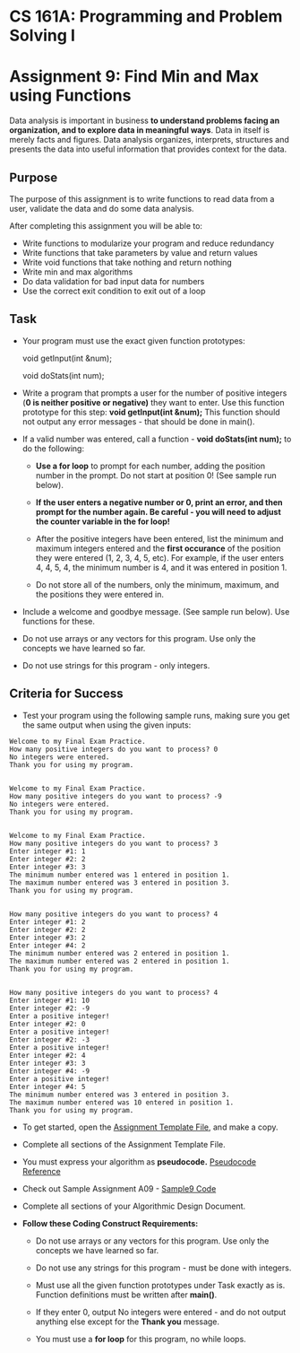 # **CS 161A: Programming and Problem Solving I**

# Assignment 9: Find Min and Max using Functions


Data analysis is important in business **to understand problems facing an organization, and to explore data in meaningful ways**. Data in itself is merely facts and figures. Data analysis organizes, interprets, structures and presents the data into useful information that provides context for the data. 

## Purpose

The purpose of this assignment is to write functions to read data from a user, validate the data and do some data analysis.

After completing this assignment you will be able to:

* Write functions to modularize your program and reduce redundancy  
* Write functions that take parameters by value and return values  
* Write void functions that take nothing and return nothing  
* Write min and max algorithms  
* Do data validation for bad input data for numbers  
* Use the correct exit condition to exit out of a loop


## Task


* Your program must use the exact given function prototypes:

  void getInput(int \&num);

  void doStats(int num);

* Write a program that prompts a user for the number of positive integers (**0 is neither positive or negative)** they want to enter. Use this function prototype for this step: **void getInput(int \&num);** This function should not output any error messages \- that should be done in main().

* If a valid number was entered, call a function \- **void doStats(int num);** to do the following:

  * **Use a for loop** to prompt for each number, adding the position number in the prompt. Do not start at position 0\! (See sample run below).

  * **If the user enters a negative number or 0, print an error, and then prompt for the number again. Be careful \- you will need to adjust the counter variable in the for loop\!**

  * After the positive integers have been entered, list the minimum and maximum integers entered and the **first occurance** of the position they were entered (1, 2, 3, 4, 5, etc).  For example, if the user enters 4, 4, 5, 4, the minimum number is 4, and it was entered in position 1\.

  * Do not store all of the numbers, only the minimum, maximum, and the positions they were entered in.

* Include a welcome and goodbye message. (See sample run below). Use functions for these.

* Do not use arrays or any vectors for this program. Use only the concepts we have learned so far.

* Do not use strings for this program \- only integers.

## Criteria for Success

* Test your program using the following sample runs, making sure you get the same output when using the given inputs:


```
Welcome to my Final Exam Practice.
How many positive integers do you want to process? 0
No integers were entered.
Thank you for using my program.


Welcome to my Final Exam Practice.
How many positive integers do you want to process? -9
No integers were entered.
Thank you for using my program.


Welcome to my Final Exam Practice.
How many positive integers do you want to process? 3
Enter integer #1: 1
Enter integer #2: 2
Enter integer #3: 3
The minimum number entered was 1 entered in position 1.
The maximum number entered was 3 entered in position 3.
Thank you for using my program.


How many positive integers do you want to process? 4
Enter integer #1: 2
Enter integer #2: 2
Enter integer #3: 2
Enter integer #4: 2
The minimum number entered was 2 entered in position 1.
The maximum number entered was 2 entered in position 1.
Thank you for using my program.


How many positive integers do you want to process? 4
Enter integer #1: 10
Enter integer #2: -9
Enter a positive integer!
Enter integer #2: 0
Enter a positive integer!
Enter integer #2: -3
Enter a positive integer!
Enter integer #2: 4
Enter integer #3: 3
Enter integer #4: -9
Enter a positive integer!
Enter integer #4: 5
The minimum number entered was 3 entered in position 3.
The maximum number entered was 10 entered in position 1.
Thank you for using my program.
```

* To get started, open the [Assignment Template File](https://github.com/Glen-Sasek-PCC-Instructor/2025-06-22/blob/main/main.cpp), and make a copy.

* Complete all sections of the Assignment Template File. 

* You must express your algorithm as **pseudocode.** [Pseudocode Reference](https://github.com/Glen-Sasek-PCC-Instructor/2025-06-22/blob/main/Pseudocode-Reference.txt)

* Check out Sample Assignment A09 \- [Sample9 Code](https://github.com/Glen-Sasek-PCC-Instructor/2025-06-22/blob/main/a9-sample.cpp)

* Complete all sections of your Algorithmic Design Document. 

* **Follow these Coding Construct Requirements:**

  * Do not use arrays or any vectors for this program. Use only the concepts we have learned so far.

  * Do not use any strings for this program \- must be done with integers.

  * Must use all the given function prototypes under Task exactly as is. Function definitions must be written after **main()**.

  * If they enter 0, output No integers were entered \- and do not output anything else except for the **Thank you** message.

  * You must use a **for loop** for this program, no while loops.

